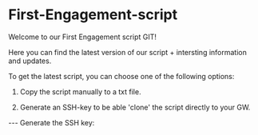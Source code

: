 # First-Engagement-script

Welcome to our First Engagement script GIT!

Here you can find the latest version of our script + intersting information and updates.

To get the latest script, you can choose one of the following options:

1. Copy the script manually to a txt file.

2. Generate an SSH-key to be able 'clone' the script directly to your GW.

--- Generate the SSH key:


